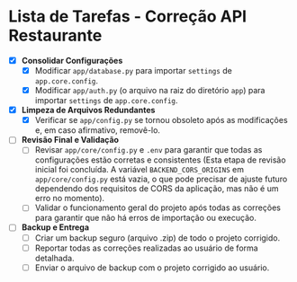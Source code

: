 # Lista de Tarefas - Correção API Restaurante

- [X] **Consolidar Configurações**
    - [X] Modificar `app/database.py` para importar `settings` de `app.core.config`.
    - [X] Modificar `app/auth.py` (o arquivo na raiz do diretório `app`) para importar `settings` de `app.core.config`.
- [X] **Limpeza de Arquivos Redundantes**
    - [X] Verificar se `app/config.py` se tornou obsoleto após as modificações e, em caso afirmativo, removê-lo.
- [ ] **Revisão Final e Validação**
    - [ ] Revisar `app/core/config.py` e `.env` para garantir que todas as configurações estão corretas e consistentes (Esta etapa de revisão inicial foi concluída. A variável `BACKEND_CORS_ORIGINS` em `app/core/config.py` está vazia, o que pode precisar de ajuste futuro dependendo dos requisitos de CORS da aplicação, mas não é um erro no momento).
    - [ ] Validar o funcionamento geral do projeto após todas as correções para garantir que não há erros de importação ou execução.
- [ ] **Backup e Entrega**
    - [ ] Criar um backup seguro (arquivo .zip) de todo o projeto corrigido.
    - [ ] Reportar todas as correções realizadas ao usuário de forma detalhada.
    - [ ] Enviar o arquivo de backup com o projeto corrigido ao usuário.
